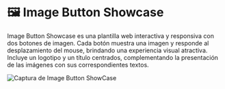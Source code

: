 # 🖼️ Image Button Showcase
Image Button Showcase es una plantilla web interactiva y responsiva con dos botones de imagen. Cada botón muestra una imagen y responde al desplazamiento del mouse, brindando una experiencia visual atractiva. Incluye un logotipo y un título centrados, complementando la presentación de las imágenes con sus correspondientes textos.

![Captura de Image Button ShowCase](https://i.ibb.co/FJ3wnv4/Captura-de-pantalla-23.png)
